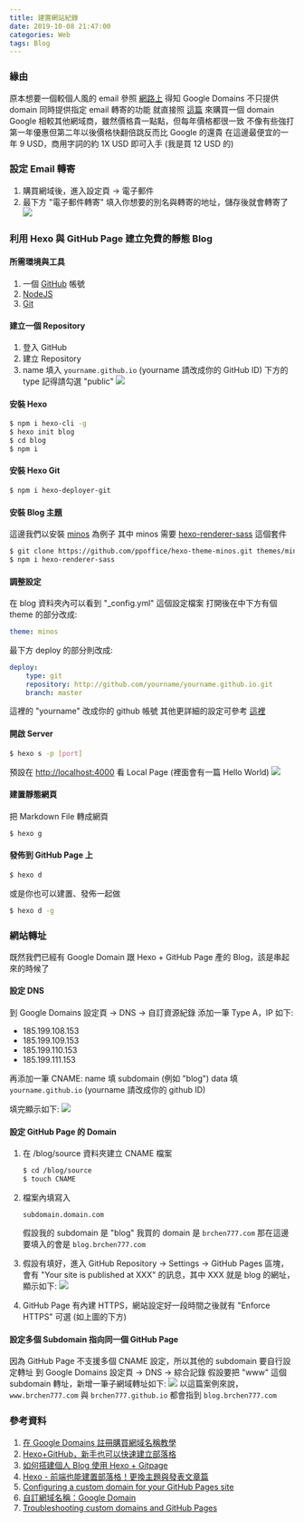 ```yaml
---
title: 建置網站紀錄
date: 2019-10-08 21:47:00
categories: Web
tags: Blog
---
```


### 緣由

原本想要一個較個人風的 email
參照 [網路上](https://free.com.tw/improvmx/) 得知 Google Domains 不只提供 domain 同時提供指定 email 轉寄的功能
就直接照 [這篇](https://free.com.tw/google-domains/) 來購買一個 domain
Google 相較其他網域商，雖然價格貴一點點，但每年價格都很一致
不像有些強打第一年優惠但第二年以後價格快翻倍跳反而比 Google 的還貴
在這邊最便宜的一年 9 USD，商用字詞的約 1X USD 即可入手 (我是買 12 USD 的)

### 設定 Email 轉寄

1. 購買網域後，進入設定頁 -> 電子郵件
2. 最下方 "電子郵件轉寄" 填入你想要的別名與轉寄的地址，儲存後就會轉寄了
   ![](./2019-10-建置網站紀錄/email_forwarding.png)

### 利用 Hexo 與 GitHub Page 建立免費的靜態 Blog

#### 所需環境與工具

1. 一個 [GitHub](https://github.com/) 帳號
2. [NodeJS](https://nodejs.org/en/download/)
3. [Git](https://git-scm.com/downloads)

#### 建立一個 Repository

1. 登入 GitHub
2. 建立 Repository
3. name 填入 `yourname.github.io` (yourname 請改成你的 GitHub ID)
   下方的 type 記得請勾選 "public"
   ![](./2019-10-建置網站紀錄/create_repository.png)

#### 安裝 Hexo

```bash
$ npm i hexo-cli -g
$ hexo init blog
$ cd blog
$ npm i
```

#### 安裝 Hexo Git

```bash
$ npm i hexo-deployer-git
```

#### 安裝 Blog 主題

這邊我們以安裝 [minos](https://github.com/ppoffice/hexo-theme-minos) 為例子
其中 minos 需要 [hexo-renderer-sass](https://www.npmjs.com/package/hexo-renderer-sass) 這個套件

```bash
$ git clone https://github.com/ppoffice/hexo-theme-minos.git themes/minos
$ npm i hexo-renderer-sass
```

#### 調整設定

在 blog 資料夾內可以看到 "\_config.yml" 這個設定檔案
打開後在中下方有個 theme 的部分改成:

```yml
theme: minos
```

最下方 deploy 的部分則改成:

```yml
deploy:
    type: git
    repository: http://github.com/yourname/yourname.github.io.git
    branch: master
```

這裡的 "yourname" 改成你的 github 帳號
其他更詳細的設定可參考 [這裡](https://hexo.io/docs/configuration)

#### 開啟 Server

```bash
$ hexo s -p [port]
```

預設在 [http://localhost:4000](http://localhost:4000) 看 Local Page (裡面會有一篇 Hello World)
![](./2019-10-建置網站紀錄/blog_home.png)

#### 建置靜態網頁

把 Markdown File 轉成網頁

```bash
$ hexo g
```

#### 發佈到 GitHub Page 上

```bash
$ hexo d
```

或是你也可以建置、發佈一起做

```bash
$ hexo d -g
```

### 網站轉址

既然我們已經有 Google Domain 跟 Hexo + GitHub Page 產的 Blog，該是串起來的時候了

#### 設定 DNS

到 Google Domains 設定頁 -> DNS -> 自訂資源紀錄
添加一筆 Type A，IP 如下:

-   185.199.108.153
-   185.199.109.153
-   185.199.110.153
-   185.199.111.153

再添加一筆 CNAME:
name 填 subdomain (例如 "blog")
data 填 `yourname.github.io` (yourname 請改成你的 github ID)

填完顯示如下:
![](./2019-10-建置網站紀錄/custom_resource_records.png)

#### 設定 GitHub Page 的 Domain

1. 在 /blog/source 資料夾建立 CNAME 檔案

    ```bash
    $ cd /blog/source
    $ touch CNAME
    ```

2. 檔案內填寫入

    ```text
    subdomain.domain.com
    ```

    假設我的 subdomain 是 "blog"
    我買的 domain 是 `brchen777.com`
    那在這邊要填入的會是 `blog.brchen777.com`

3. 假設有填好，進入 GitHub Repository -> Settings -> GitHub Pages 區塊，會有 "Your site is published at XXX" 的訊息，其中 XXX 就是 blog 的網址，顯示如下:
   ![](./2019-10-建置網站紀錄/github_pages.png)

4. GitHub Page 有內建 HTTPS，網站設定好一段時間之後就有 "Enforce HTTPS" 可選
   (如上圖的下方)

#### 設定多個 Subdomain 指向同一個 GitHub Page

因為 GitHub Page 不支援多個 CNAME 設定，所以其他的 subdomain 要自行設定轉址
到 Google Domains 設定頁 -> DNS -> 綜合記錄
假設要把 "www" 這個 subdomain 轉址，新增一筆子網域轉址如下:
![](./2019-10-建置網站紀錄/synthetic_records.png)
以這篇案例來說，`www.brchen777.com` 與 `brchen777.github.io` 都會指到 `blog.brchen777.com`

### 參考資料

1. [在 Google Domains 註冊購買網域名稱教學](https://free.com.tw/google-domains/)
2. [Hexo+GitHub，新手也可以快速建立部落格](https://yaoandy107.github.io/hexo-tutorial/)
3. [如何搭建個人 Blog 使用 Hexo + Gitpage](https://medium.com/@bebebobohaha/%E4%BD%BF%E7%94%A8-hexo-gitpage-%E6%90%AD%E5%BB%BA%E5%80%8B%E4%BA%BA-blog-5c6ed52f23db)
4. [Hexo - 前端也能建置部落格！更換主題與發表文章篇](https://ithelp.ithome.com.tw/articles/10207997)
5. [Configuring a custom domain for your GitHub Pages site](https://help.github.com/en/articles/configuring-a-custom-domain-for-your-github-pages-site)
6. [自訂網域名稱：Google Domain](https://blog.haterain.app/custom-domain-by-google-domain/)
7. [Troubleshooting custom domains and GitHub Pages](https://help.github.com/en/articles/troubleshooting-custom-domains-and-github-pages)

